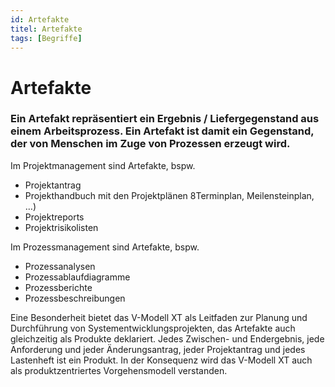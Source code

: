 ```yaml
---
id: Artefakte
titel: Artefakte
tags: [Begriffe]
---
```


# Artefakte 

<h3>Ein Artefakt repräsentiert ein Ergebnis / Liefergegenstand aus einem Arbeitsprozess. Ein Artefakt ist damit ein Gegenstand, der von Menschen im Zuge von Prozessen erzeugt wird. </h3>

Im Projektmanagement sind Artefakte, bspw.

-  Projektantrag
-  Projekthandbuch mit den Projektplänen 8Terminplan, Meilensteinplan, …)
-  Projektreports
-  Projektrisikolisten



Im Prozessmanagement sind Artefakte, bspw.

-  Prozessanalysen
-  Prozessablaufdiagramme
-  Prozessberichte
-  Prozessbeschreibungen

Eine Besonderheit bietet das V-Modell XT als Leitfaden zur Planung und  Durchführung von Systementwicklungsprojekten, das Artefakte auch gleichzeitig als Produkte deklariert. Jedes Zwischen- und Endergebnis,  jede Anforderung und jeder Änderungsantrag, jeder Projektantrag und jedes Lastenheft ist ein Produkt. In der Konsequenz wird das V-Modell XT auch als produktzentriertes Vorgehensmodell verstanden.
